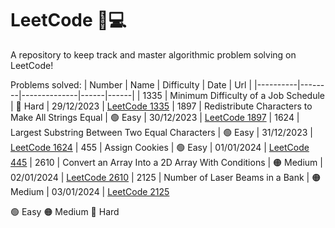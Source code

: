 # LeetCode 🧠💻

A repository to keep track and master algorithmic problem solving on LeetCode!

Problems solved:
| Number | Name | Difficulty | Date | Url |
|----------|--------|--------------|------|------|
| 1335 | Minimum Difficulty of a Job Schedule | 🔴 Hard | 29/12/2023 | [LeetCode 1335](https://leetcode.com/problems/minimum-difficulty-of-a-job-schedule/description/)
| 1897 | Redistribute Characters to Make All Strings Equal | 🟢 Easy | 30/12/2023 | [LeetCode 1897](https://leetcode.com/problems/redistribute-characters-to-make-all-strings-equal/description/)
| 1624 | Largest Substring Between Two Equal Characters | 🟢 Easy | 31/12/2023 | [LeetCode 1624](https://leetcode.com/problems/largest-substring-between-two-equal-characters/description)
| 455 | Assign Cookies | 🟢 Easy | 01/01/2024 | [LeetCode 445](https://leetcode.com/problems/assign-cookies/description/)
| 2610 | Convert an Array Into a 2D Array With Conditions | 🟠 Medium | 02/01/2024 | [LeetCode 2610](https://leetcode.com/problems/convert-an-array-into-a-2d-array-with-conditions/description/)
| 2125 | Number of Laser Beams in a Bank | 🟠 Medium | 03/01/2024 | [LeetCode 2125](https://leetcode.com/problems/number-of-laser-beams-in-a-bank/description/)

🟢 Easy
🟠 Medium
🔴 Hard
